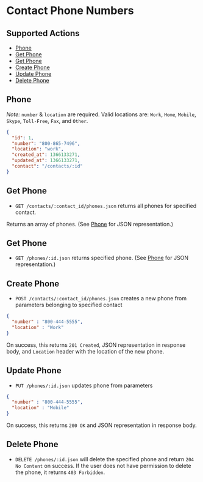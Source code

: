# Contact Phone Numbers

## Supported Actions

* [Phone](#phone-address)
* [Get Phone](#get-phone)
* [Get Phone](#get-phone)
* [Create Phone](#create-phone)
* [Update Phone](#update-phone)
* [Delete Phone](#delete-phone)

## Phone

*Note:* ```number``` & ```location``` are required. Valid locations are: ```Work```, ```Home```, ```Mobile```, ```Skype```, ```Toll-Free```, ```Fax```, and ```Other```.

```json
{
  "id": 1,
  "number": "800-865-7496",
  "location": "work",
  "created_at": 1366133271,
  "updated_at": 1366133271,
  "contact": "/contacts/:id"
}
```

## Get Phone

* ```GET /contacts/:contact_id/phones.json``` returns all phones for specified contact.

Returns an array of phones. (See [Phone](#phone) for JSON representation.)

## Get Phone

 * ```GET /phones/:id.json``` returns specified phone. (See [Phone](#phone) for JSON representation.)

## Create Phone

* ```POST /contacts/:contact_id/phones.json``` creates a new phone from parameters belonging to specified contact

```json
{
  "number" : "800-444-5555",
  "location" : "Work"
}
```

On success, this returns ```201 Created```, JSON representation in response body, and ```Location``` header with the location of the new phone.

## Update Phone

* ```PUT /phones/:id.json``` updates phone from parameters

```json
{
  "number" : "800-444-5555",
  "location" : "Mobile"
}
```

On success, this returns ```200 OK``` and JSON representation in response body.

## Delete Phone

* ```DELETE /phones/:id.json``` will delete the specified phone and return ```204 No Content``` on success. If the user does not have permission to delete the phone, it returns ```403 Forbidden```.

